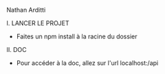 Nathan Arditti

I. LANCER LE PROJET
- Faites un npm install à la racine du dossier

II. DOC
- Pour accéder à la doc, allez sur l'url localhost:<votre port>/api
